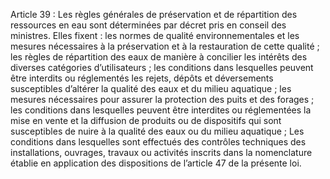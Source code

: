 Article 39 : Les règles générales de préservation et de répartition des ressources en eau sont déterminées par décret pris en conseil des ministres.
Elles fixent :
les normes de qualité environnementales et les mesures nécessaires à la préservation et à la restauration de cette qualité ;
les règles de répartition des eaux de manière à concilier les intérêts des diverses catégories d’utilisateurs ;
les conditions dans lesquelles peuvent être interdits ou réglementés les rejets, dépôts et déversements susceptibles d’altérer la qualité des eaux et du milieu aquatique ;
les mesures nécessaires pour assurer la protection des puits et des forages ;
les conditions dans lesquelles peuvent être interdites ou réglementées la mise en vente et la diffusion de produits ou de dispositifs qui sont susceptibles de nuire à la qualité des eaux ou du milieu aquatique ;
Les conditions dans lesquelles sont effectués des contrôles techniques des installations, ouvrages, travaux ou activités inscrits dans la nomenclature établie en application des dispositions de l’article 47 de la présente loi.